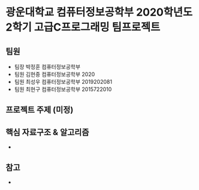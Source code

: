 # 광운대학교 컴퓨터정보공학부 2020학년도 2학기 고급C프로그래밍 팀프로젝트
## 팀원
- 팀장 박정훈 컴퓨터정보공학부 
- 팀원 김현중 컴퓨터정보공학부 2020
- 팀원 최성우 컴퓨터정보공학부 2019202081
- 팀원 최현구 컴퓨터정보공학부 2015722010

## 프로젝트 주제 (미정)


## 핵심 자료구조 & 알고리즘
-

## 참고
-